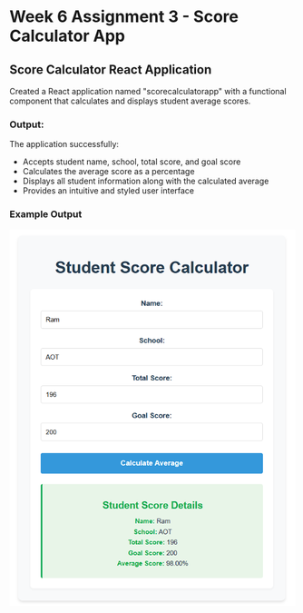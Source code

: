 # Week 6 Assignment 3 - Score Calculator App

## Score Calculator React Application

Created a React application named "scorecalculatorapp" with a functional component that calculates and displays student average scores.

### Output:

The application successfully:
- Accepts student name, school, total score, and goal score
- Calculates the average score as a percentage
- Displays all student information along with the calculated average
- Provides an intuitive and styled user interface

### Example Output

![Score Calculator App Screenshot](/Week_6/assignment3/scorecalculatorapp/outputs/image.png)
